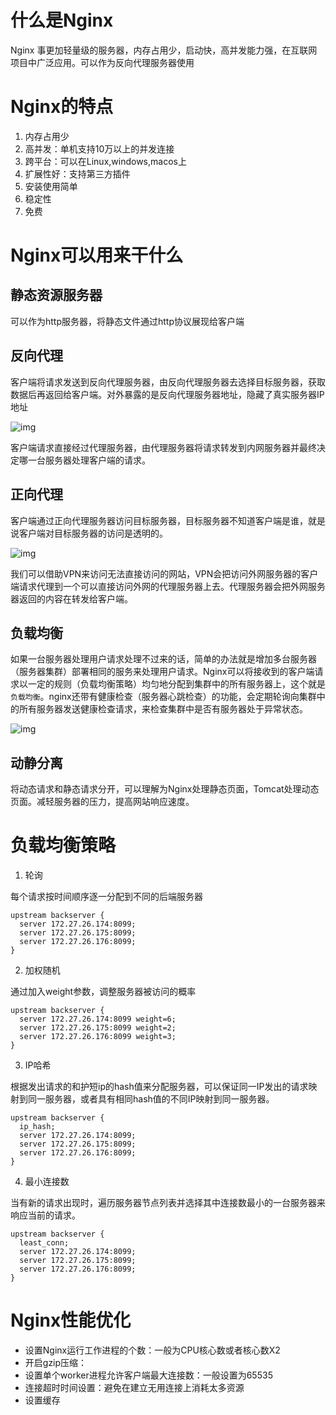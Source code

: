 # 什么是Nginx

Nginx 事更加轻量级的服务器，内存占用少，启动快，高并发能力强，在互联网项目中广泛应用。可以作为反向代理服务器使用

# Nginx的特点

1. 内存占用少
2. 高并发：单机支持10万以上的并发连接
3. 跨平台：可以在Linux,windows,macos上
4. 扩展性好：支持第三方插件
5. 安装使用简单
6. 稳定性
7. 免费

# Nginx可以用来干什么

## 静态资源服务器

可以作为http服务器，将静态文件通过http协议展现给客户端

## 反向代理

客户端将请求发送到反向代理服务器，由反向代理服务器去选择目标服务器，获取数据后再返回给客户端。对外暴露的是反向代理服务器地址，隐藏了真实服务器IP地址

![img](https://www.yuque.com/api/filetransfer/images?url=https%3A%2F%2Fgitee.com%2FSnailClimb%2Fblog-images%2Fraw%2Fmaster%2Fnginx%2F%2Freverse-proxy.png&sign=286269bbff8cc1fe87969db28b7a004509c1396407e36ac5150c22f9879d4f74)

客户端请求直接经过代理服务器，由代理服务器将请求转发到内网服务器并最终决定哪一台服务器处理客户端的请求。

## 正向代理

客户端通过正向代理服务器访问目标服务器，目标服务器不知道客户端是谁，就是说客户端对目标服务器的访问是透明的。

![img](https://www.yuque.com/api/filetransfer/images?url=https%3A%2F%2Fgitee.com%2FSnailClimb%2Fblog-images%2Fraw%2Fmaster%2Fnginx%2F%2Fforward-proxy.png&sign=9969dc2bbd628eb70a5b027d4a12a209044785532ca6d6e63b7b0035931aec28)

我们可以借助VPN来访问无法直接访问的网站，VPN会把访问外网服务器的客户端请求代理到一个可以直接访问外网的代理服务器上去。代理服务器会把外网服务器返回的内容在转发给客户端。

## 负载均衡

如果一台服务器处理用户请求处理不过来的话，简单的办法就是增加多台服务器（服务器集群）部署相同的服务来处理用户请求。Nginx可以将接收到的客户端请求以一定的规则（负载均衡策略）均匀地分配到集群中的所有服务器上，这个就是`负载均衡`。nginx还带有健康检查（服务器心跳检查）的功能，会定期轮询向集群中的所有服务器发送健康检查请求，来检查集群中是否有服务器处于异常状态。

![img](https://www.yuque.com/api/filetransfer/images?url=https%3A%2F%2Fgitee.com%2FSnailClimb%2Fblog-images%2Fraw%2Fmaster%2Fnginx%2F%2Fnginx-load-balance.png&sign=bfe3a3f2c0613966e67fb3f8be2b919214b128567a875bfe4361113f7c6c44d5)



## 动静分离

将动态请求和静态请求分开，可以理解为Nginx处理静态页面，Tomcat处理动态页面。减轻服务器的压力，提高网站响应速度。



# 负载均衡策略

1. 轮询

每个请求按时间顺序逐一分配到不同的后端服务器

```nginx
upstream backserver {
  server 172.27.26.174:8099;
  server 172.27.26.175:8099;
  server 172.27.26.176:8099;
}
```

2. 加权随机

通过加入weight参数，调整服务器被访问的概率

```nginx
upstream backserver {
  server 172.27.26.174:8099 weight=6;
  server 172.27.26.175:8099 weight=2;
  server 172.27.26.176:8099 weight=3;
}
```

3. IP哈希

根据发出请求的和护短ip的hash值来分配服务器，可以保证同一IP发出的请求映射到同一服务器，或者具有相同hash值的不同IP映射到同一服务器。

```nginx
upstream backserver {
  ip_hash;
  server 172.27.26.174:8099;
  server 172.27.26.175:8099;
  server 172.27.26.176:8099;
}
```

4. 最小连接数

当有新的请求出现时，遍历服务器节点列表并选择其中连接数最小的一台服务器来响应当前的请求。

```nginx
upstream backserver {
  least_conn;
  server 172.27.26.174:8099;
  server 172.27.26.175:8099;
  server 172.27.26.176:8099;
}
```



# Nginx性能优化

* 设置Nginx运行工作进程的个数：一般为CPU核心数或者核心数X2
* 开启gzip压缩：
* 设置单个worker进程允许客户端最大连接数：一般设置为65535
* 连接超时时间设置：避免在建立无用连接上消耗太多资源
* 设置缓存

